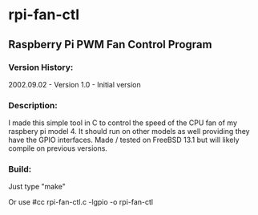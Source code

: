 # rpi-fan-ctl
## Raspberry Pi PWM Fan Control Program

### Version History: 
  
2002.09.02 - Version 1.0 - Initial version

### Description: 

I made this simple tool in C to control the speed of the CPU fan of my 
raspbery pi model 4. It should run on other models as well providing they 
have the GPIO interfaces. Made / tested on FreeBSD 13.1 but will likely 
compile on previous versions.  

### Build: 

Just type "make"

Or use #cc rpi-fan-ctl.c -lgpio -o rpi-fan-ctl


